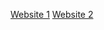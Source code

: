 [Website 1](https://aryankotwani.neocities.org/Untitled4.html)
[Website 2](https://aryankotwani.neocities.org/Untitled.html)


